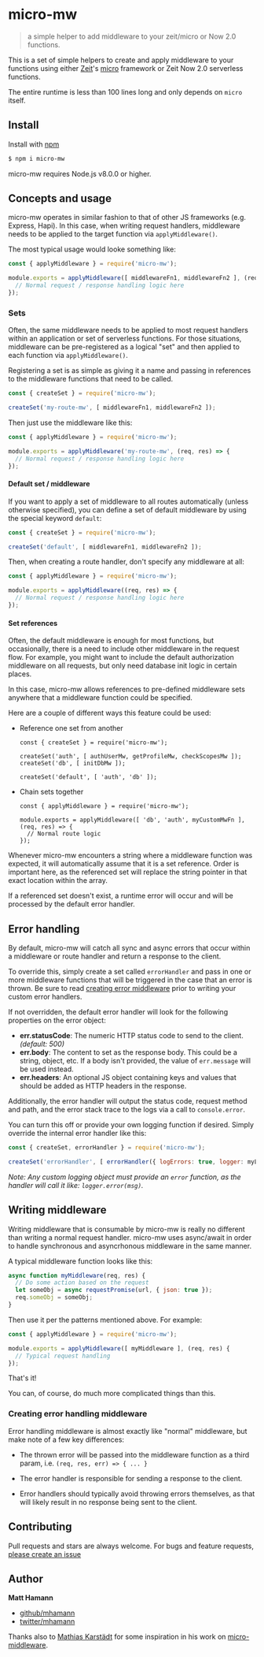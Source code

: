 # micro-mw

> a simple helper to add middleware to your zeit/micro or Now 2.0 functions.

This is a set of simple helpers to create and apply middleware to your functions 
using either [Zeit](https://zeit.co/)'s [micro](https://github.com/zeit/micro) framework
or Zeit Now 2.0 serverless functions.

The entire runtime is less than 100 lines long and only depends on `micro` itself.

## Install

Install with [npm](https://www.npmjs.com/)

```sh
$ npm i micro-mw
```

micro-mw requires Node.js v8.0.0 or higher.

## Concepts and usage

micro-mw operates in similar fashion to that of other JS frameworks (e.g. Express, Hapi).
In this case, when writing request handlers, middleware needs to be applied to the target
function via `applyMiddleware()`.

The most typical usage would looke something like:

```js
const { applyMiddleware } = require('micro-mw');

module.exports = applyMiddleware([ middlewareFn1, middlewareFn2 ], (req, res) => {
  // Normal request / response handling logic here
});
```

### Sets
Often, the same middleware needs to be applied to most request handlers within an application
or set of serverless functions. For those situations, middleware can be pre-registered as a
logical "set" and then applied to each function via `applyMiddleware()`.

Registering a set is as simple as giving it a name and passing in references to the middleware
functions that need to be called.

```js
const { createSet } = require('micro-mw');

createSet('my-route-mw', [ middlewareFn1, middlewareFn2 ]);
```

Then just use the middleware like this:

```js
const { applyMiddleware } = require('micro-mw');

module.exports = applyMiddleware('my-route-mw', (req, res) => {
  // Normal request / response handling logic here
});
```

#### Default set / middleware
If you want to apply a set of middleware to all routes automatically (unless otherwise specified),
you can define a set of default middleware by using the special keyword `default`:

```js
const { createSet } = require('micro-mw');

createSet('default', [ middlewareFn1, middlewareFn2 ]);
```

Then, when creating a route handler, don't specify any middleware at all:

```js
const { applyMiddleware } = require('micro-mw');

module.exports = applyMiddleware((req, res) => {
  // Normal request / response handling logic here
});
```

#### Set references
Often, the default middleware is enough for most functions, but occasionally, there
is a need to include other middleware in the request flow. For example, you might
want to include the default authorization middleware on all requests, but only need
database init logic in certain places.

In this case, micro-mw allows references to pre-defined middleware sets anywhere that
a middleware function could be specified.

Here are a couple of different ways this feature could be used:

- Reference one set from another
    ```
    const { createSet } = require('micro-mw');
    
    createSet('auth', [ authUserMw, getProfileMw, checkScopesMw ]);
    createSet('db', [ initDbMw ]);
    
    createSet('default', [ 'auth', 'db' ]);
    ```

- Chain sets together
    ```
    const { applyMiddleware } = require('micro-mw');
    
    module.exports = applyMiddleware([ 'db', 'auth', myCustomMwFn ], (req, res) => {
      // Normal route logic
    });
    ```

Whenever micro-mw encounters a string where a middleware function was expected, it
will automatically assume that it is a set reference. Order is important here, as
the referenced set will replace the string pointer in that exact location within
the array.

If a referenced set doesn't exist, a runtime error will occur and will be processed
by the default error handler.

## Error handling
By default, micro-mw will catch all sync and async errors that occur within a
middleware or route handler and return a response to the client.

To override this, simply create a set called `errorHandler` and pass in one or
more middleware functions that will be triggered in the case that an error is
thrown. Be sure to read [creating error middleware](#creating-error-middleware)
prior to writing your custom error handlers.

If not overridden, the default error handler will look for the following properties
on the error object:

- **err.statusCode**: The numeric HTTP status code to send to the client. *(default: 500)*
- **err.body**: The content to set as the response body. This could be a string, object, etc.
  If a body isn't provided, the value of `err.message` will be used instead.
- **err.headers**: An optional JS object containing keys and values that should be added as
  HTTP headers in the response.

Additionally, the error handler will output the status code, request method and path, and the 
error stack trace to the logs via a call to `console.error`.

You can turn this off or provide your own logging function if desired. Simply override
the internal error handler like this:

```js
const { createSet, errorHandler } = require('micro-mw');

createSet('errorHandler', [ errorHandler({ logErrors: true, logger: myLoggerObj }) ]);
```

*Note: Any custom logging object must provide an `error` function, as the handler will
call it like: `logger.error(msg)`.*


## Writing middleware
Writing middleware that is consumable by micro-mw is really no different than writing
a normal request handler. micro-mw uses async/await in order to handle synchronous
and asyncrhonous middleware in the same manner.

A typical middleware function looks like this:

```js
async function myMiddleware(req, res) {
  // Do some action based on the request
  let someObj = async requestPromise(url, { json: true });
  req.someObj = someObj;
}
```

Then use it per the patterns mentioned above. For example:

```js
const { applyMiddleware } = require('micro-mw');

module.exports = applyMiddleware([ myMiddleware ], (req, res) {
  // Typical request handling
});
```

That's it!

You can, of course, do much more complicated things than this.

### Creating error handling middleware
Error handling middleware is almost exactly like "normal" middleware, but make
note of a few key differences:

- The thrown error will be passed into the middleware function as a third param,
  i.e. `(req, res, err) => { ... }`

- The error handler is responsible for sending a response to the client.

- Error handlers should typically avoid throwing errors themselves, as that will
  likely result in no response being sent to the client.


## Contributing

Pull requests and stars are always welcome. For bugs and feature requests, 
[please create an issue](https://github.com/mhamann/micro-mw/issues)

## Author

**Matt Hamann**

* [github/mhamann](https://github.com/mhamann)
* [twitter/mhamann](http://twitter.com/mhamann)

Thanks also to [Mathias Karstädt](https://github.com/webmatze) for some inspiration
in his work on [micro-middleware](https://github.com/webmatze/micro-middleware).

